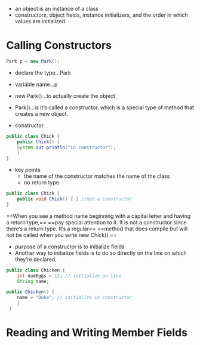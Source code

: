 - an object is an instance of a class
- constructors, object fields, instance initializers, and the order in which values are
initialized.

# Calling Constructors
```java
Park p = new Park();
```
- declare the type...Park 
- variable name...p
- new Park()...to actually create the object
- Park()...is It’s called a constructor, which is a special type of method that creates a new object.

- constructor
```java
public class Chick {
	public Chick() {
	System.out.println("in constructor");
	}
}
```
- key points 
	- the name of the constructor matches the name of the class
	- no return type 

```java
public class Chick {
	public void Chick() { } //not a constructor
}
```
==When you see a method name beginning with a capital letter and having a return type,==
==pay special attention to it. It is not a constructor since there’s a return type. It’s a regular==
==method that does compile but will not be called when you write new Chick().==
- purpose of a constructor is to initialize fields
- Another way to initialize fields is to do so directly on the line on which they’re declared.

```java
public class Chicken {
	int numEggs = 12; // initialize on line
	String name;

public Chicken() {
	name = "Duke"; // initialize in constructor
	}
 }
```

# Reading and Writing Member Fields
